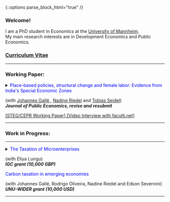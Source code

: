 {::options parse_block_html="true" /}


### Welcome!

I am a PhD student in Economics at the <a href="https://www.vwl.uni-mannheim.de/en/" target="_blank">University of Mannheim</a>. \
My main research interests are in Development Economics and Public Economics.

### <a href="https://danieloverbeck.github.io/OverbeckCVJan23 (5).pdf" target="_blank">Curriculum Vitae</a>

----
### Working Paper:
<details>
  <summary markdown="span"><font color="blue">Place-based policies, structural change and female labor: Evidence from India's Special Economic Zones</font>
    
  (with <a href="https://www.mcc-berlin.net/ueber-uns/team/galle-johannes.html" target="_blank"> Johannes Gallé </a> ,  <a href="https://sites.google.com/view/riedeleconomics/welcome" target="_blank">Nadine Riedel</a> and <a href="https://sites.google.com/site/tobiasseideluni/home-1" target="_blank">Tobias Seidel</a>) <br />
  <b> <i>Journal of Public Economics, revise and resubmit </i> </b> </summary>
  
  
  | **Abstract**          |
This paper quantifies the local economic impact of Special Economic Zones (SEZs) that were established in India between 2005-2013. Based on a novel data set that combines
census data on the universe of Indian firms with georeferenced data on SEZs, we find that
SEZs increased manufacturing and service employment with positive spillover effects up to
10km. This employment gain was paralleled by a decline in local agricultural employment,
in particular of women, suggesting that the policy contributed to structural change. We find
no evidence for heterogeneous effects between privately and publicly run SEZs or zones with
different industry denominations. |
 
  </details>
 <a href="https://danieloverbeck.github.io/WP040 GalleOverbeckRiedelSeidel PlaceBasedPoliciesStructuralChangeAndFemaleLabor REVMar23.pdf" target="_blank">[STEG/CEPR Working Paper] </a> 
<a href="https://faculti.net/place-based-policies-structural-change-and-female-labor/" target="_blank">[Video Interview with faculti.net] </a> 
    
  ----

### Work in Progress:

 ----
  
 
<details>
  <summary markdown="span"><font color="blue">The Taxation of Microenterprises</font>
    
  (with Eliya Lungu) <br />
  <b> <i> IGC grant (10,000 GBP) </i> </b> </summary>

  
  
  | **Abstract**          |
We study tax compliance of microenterprises under turnover taxation. Using administrative data on the universe of tax filings from Zambia, we document strong and sharp bunching (i) in strictly dominated regions where firms would be better off by reducing turnover and (ii) at amounts which imply round number tax liabilities. These observations reject predictions from standard models of tax compliance but can be rationalized when interpreting tax payments as outcomes of negotiations between taxpayers and tax collectors, as we show in a simple model of tax reporting. We conduct a survey of more than 500 microenterprises in Zambia and document that discussing tax payments with officials before filing tax returns is a widespread phenomenon, lending support to the negotiation channel. Finally, a randomized lab-in-the-field experiment provides evidence against competing explanations for the observed bunching behavior.|
</details>

  </details>
  <summary markdown="span"><font color="blue">Carbon taxation in emerging economies</font>

  (with Johannes Gallé, Rodrigo Oliveira, Nadine Riedel and Edson Severnini)<br />
  <b> <i> UNU-WIDER grant (10,000 USD) </i> </b> </summary>
  
 </details>
 
 ----
